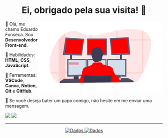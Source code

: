 <h1 align="center">Ei, obrigado pela sua visita! 🎈</h1>

<div>
    <img align="right" src="image.png" alt="Imagem" min-width="400px" max-width="400px" width="400px" align="right">
    <div align="left">
        <p>📌 Olá, me chamo Eduardo Fonseca. Sou <strong>Desenvolvedor Front-end</strong>.</p>
        <p>🧠 Habilidades: <strong>HTML</strong>, <strong>CSS</strong>, <strong>JavaScript</strong>.</p>
        <p>💼 Ferramentas: <strong>VSCode</strong>, <strong>Canva</strong>, <strong>Notion</strong>, <strong>Git</strong> e <strong>GitHub</strong>.<p>
        <p>💌 Se você deseja bater um papo comigo, não hesite em me enviar uma mensagem.</p>
        <p align="left">
        <a href="https://www.instagram.com/eduardzs_/" alt="Instagram">
        <img src="https://img.shields.io/badge/-Instagram-1C1C1C?style=for-the-badge&logo=Instagram&logoColor=00FFFF&link=https://www.instagram.com/eduardzs"/></a>
        <a href="https://www.linkedin.com/in/eduardsz/" alt="LinkedIn">
        <img src="https://img.shields.io/badge/-Linkedin-1C1C1C?style=for-the-badge&logo=Linkedin&logoColor=00FFFF&link=https://www.linkedin.com/in/eduardzs"/></a>
     </div>
</div><hr>

<div  align="center">   
    <a href="https://github.com/eduardzs">
    <img src="https://github-readme-stats.vercel.app/api?username=eduardzs&show_icons=true&theme=dark&include_all_commits=true&count_private=true&icon_color=00FFFF&border_color=00FFFF&title_color=00FFFF" alt="Dados">
    <img src="https://github-readme-stats.vercel.app/api/top-langs/?username=eduardzs&&layout=compact&hide=shell&theme=dark&icon_color=00FFFF&border_color=00FFFF&title_color=00FFFF" alt="Dados">
</div>
    
